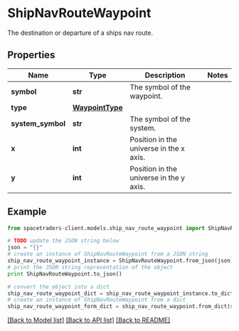 # ShipNavRouteWaypoint

The destination or departure of a ships nav route.

## Properties

Name | Type | Description | Notes
------------ | ------------- | ------------- | -------------
**symbol** | **str** | The symbol of the waypoint. | 
**type** | [**WaypointType**](WaypointType.md) |  | 
**system_symbol** | **str** | The symbol of the system. | 
**x** | **int** | Position in the universe in the x axis. | 
**y** | **int** | Position in the universe in the y axis. | 

## Example

```python
from spacetraders-client.models.ship_nav_route_waypoint import ShipNavRouteWaypoint

# TODO update the JSON string below
json = "{}"
# create an instance of ShipNavRouteWaypoint from a JSON string
ship_nav_route_waypoint_instance = ShipNavRouteWaypoint.from_json(json)
# print the JSON string representation of the object
print ShipNavRouteWaypoint.to_json()

# convert the object into a dict
ship_nav_route_waypoint_dict = ship_nav_route_waypoint_instance.to_dict()
# create an instance of ShipNavRouteWaypoint from a dict
ship_nav_route_waypoint_form_dict = ship_nav_route_waypoint.from_dict(ship_nav_route_waypoint_dict)
```
[[Back to Model list]](../README.md#documentation-for-models) [[Back to API list]](../README.md#documentation-for-api-endpoints) [[Back to README]](../README.md)


